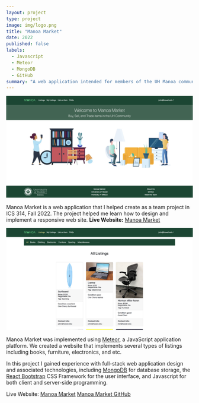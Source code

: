 ```yaml
---
layout: project
type: project
image: img/logo.png
title: "Manoa Market"
date: 2022
published: false
labels:
  - Javascript
  - Meteor
  - MongoDB
  - GitHub
summary: "A web application intended for members of the UH Manoa community to buy/sell/trade items that my team developed in ICS 314."
---
```


<img class="img-fluid" src="../img/homepage.png">

Manoa Market is a web application that I helped create as a team project in ICS 314, Fall 2022. The project helped me learn how to design and implement a responsive web site. <strong>Live Website:</strong> <a href="http://137.184.236.187/">Manoa Market</a>

<img class="img-fluid" src="../img/listings.png">
 
Manoa Market was implemented using [Meteor](http://meteor.com), a JavaScript application platform. We created a website that implements several types of listings including books, furniture, electronics, and etc.

In this project I gained experience with full-stack web application design and associated technologies, including [MongoDB](http://mongodb.com) for database storage, the [React Bootstrap](https://react-bootstrap.netlify.app/getting-started/introduction) CSS Framework for the user interface, and Javascript for both client and server-side programming. 

 Live Website: <a href="http://137.184.236.187/">Manoa Market</a>
<a href="https://manoa-market.github.io/">Manoa Market GitHub</a>
